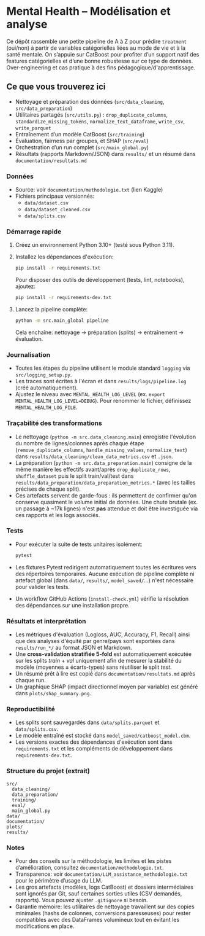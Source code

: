 # Mental Health – Modélisation et analyse

Ce dépôt rassemble une petite pipeline de A à Z pour prédire `treatment` (oui/non) à partir de variables catégorielles liées au mode de vie et à la santé mentale. On s’appuie sur CatBoost pour profiter d’un support natif des features catégorielles et d’une bonne robustesse sur ce type de données. Over-engineering et cas pratique à des fins pédagogique/d'apprentissage.

## Ce que vous trouverez ici

- Nettoyage et préparation des données (`src/data_cleaning`, `src/data_preparation`)
- Utilitaires partagés (`src/utils.py`) : `drop_duplicate_columns`, `standardize_missing_tokens`,
  `normalize_text_dataframe`, `write_csv`, `write_parquet`
- Entraînement d’un modèle CatBoost (`src/training`)
- Évaluation, fairness par groupes, et SHAP (`src/eval`)
- Orchestration d’un run complet (`src/main_global.py`)
- Résultats (rapports Markdown/JSON) dans `results/` et un résumé dans `documentation/resultats.md`

### Données

- Source: voir `documentation/methodologie.txt` (lien Kaggle)
- Fichiers principaux versionnés:
  - `data/dataset.csv`
  - `data/dataset_cleaned.csv`
  - `data/splits.csv`

### Démarrage rapide

1. Créez un environnement Python 3.10+ (testé sous Python 3.11).
2. Installez les dépendances d'exécution:

   ```bash
   pip install -r requirements.txt
   ```

   Pour disposer des outils de développement (tests, lint, notebooks), ajoutez:

   ```bash
   pip install -r requirements-dev.txt
   ```

3. Lancez la pipeline complète:

   ```bash
   python -m src.main_global pipeline
   ```

   Cela enchaîne: nettoyage → préparation (splits) → entraînement → évaluation.


### Journalisation

- Toutes les étapes du pipeline utilisent le module standard `logging` via `src/logging_setup.py`.
- Les traces sont écrites à l'écran et dans `results/logs/pipeline.log` (créé automatiquement).
- Ajustez le niveau avec `MENTAL_HEALTH_LOG_LEVEL` (ex. `export MENTAL_HEALTH_LOG_LEVEL=DEBUG`). Pour renommer le fichier,
  définissez `MENTAL_HEALTH_LOG_FILE`.

### Traçabilité des transformations

- Le nettoyage (`python -m src.data_cleaning.main`) enregistre l'évolution du nombre de lignes/colonnes après chaque étape
  (`remove_duplicate_columns`, `handle_missing_values`, `normalize_text`) dans
  `results/data_cleaning/clean_data_metrics.csv` et `.json`.
- La préparation (`python -m src.data_preparation.main`) consigne de la même manière les effectifs avant/après
  `drop_duplicate_rows`, `shuffle_dataset` puis le split train/val/test dans
  `results/data_preparation/data_preparation_metrics.*` (avec les tailles précises de chaque split).
- Ces artefacts servent de garde-fous : ils permettent de confirmer qu'on conserve quasiment le volume initial de données.
  Une chute brutale (ex. un passage à ~17k lignes) n'est **pas** attendue et doit être investiguée via ces rapports et les logs
  associés.

### Tests

- Pour exécuter la suite de tests unitaires isolément:

  ```bash
  pytest
  ```

- Les fixtures Pytest redirigent automatiquement toutes les écritures vers des répertoires temporaires. Aucune exécution de
  pipeline complète ni artefact global (dans `data/`, `results/`, `model_saved/`…) n'est nécessaire pour valider les tests.
- Un workflow GitHub Actions (`install-check.yml`) vérifie la résolution des dépendances sur une installation propre.

### Résultats et interprétation

- Les métriques d'évaluation (Logloss, AUC, Accuracy, F1, Recall) ainsi que des analyses d'équité par genre/pays sont exportées dans `results/run_*/` au format JSON et Markdown.
- Une **cross-validation stratifiée 5-fold** est automatiquement exécutée sur les splits *train* + *val* uniquement afin de mesurer la stabilité du modèle (moyennes ± écarts-types) sans réutiliser le split *test*.
- Un résumé prêt à lire est copié dans `documentation/resultats.md` après chaque run.
- Un graphique SHAP (impact directionnel moyen par variable) est généré dans `plots/shap_summary.png`.

### Reproductibilité

- Les splits sont sauvegardés dans `data/splits.parquet` et `data/splits.csv`.
- Le modèle entraîné est stocké dans `model_saved/catboost_model.cbm`.
- Les versions exactes des dépendances d'exécution sont dans `requirements.txt` et les compléments de développement dans `requirements-dev.txt`.

### Structure du projet (extrait)

```text
src/
  data_cleaning/
  data_preparation/
  training/
  eval/
  main_global.py
data/
documentation/
plots/
results/
```

### Notes

- Pour des conseils sur la méthodologie, les limites et les pistes d’amélioration, consultez `documentation/methodologie.txt`.
- Transparence: voir `documentation/LLM_assistance_methodologie.txt` pour le périmètre d’usage du LLM.
- Les gros artefacts (modèles, logs CatBoost) et dossiers intermédiaires sont ignorés par Git, sauf certaines sorties utiles (CSV demandés, rapports). Vous pouvez ajuster `.gitignore` si besoin.
- Garantie mémoire: les utilitaires de nettoyage travaillent sur des copies minimales (hashs de colonnes,
  conversions paresseuses) pour rester compatibles avec des DataFrames volumineux tout en évitant les
  modifications en place.
